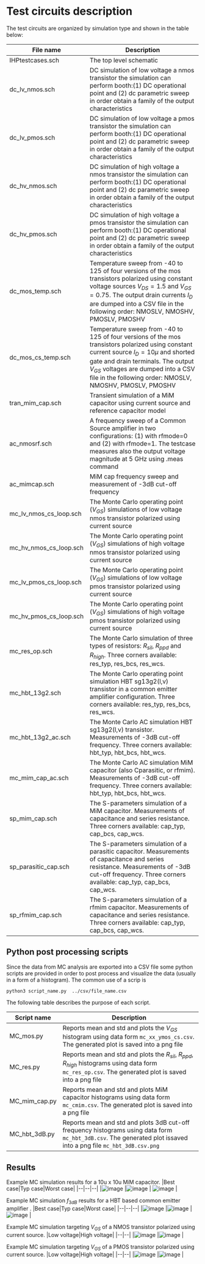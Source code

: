 # Test circuits description

The test circuits are organized by simulation type and shown in the table below:


| File name                  | Description                                           |
|--------------------------- |  -----------------------------------------------------|
| IHPtestcases.sch           | The top level schematic                               |
| dc_lv_nmos.sch             | DC simulation of low voltage a nmos transistor the simulation can perform booth:(1) DC operational point and (2) dc parametric sweep in order obtain a family of the output characteristics |
| dc_lv_pmos.sch             | DC simulation of low voltage a pmos transistor the simulation can perform booth:(1) DC operational point and (2) dc parametric sweep in order obtain a family of the output characteristics |
| dc_hv_nmos.sch             | DC simulation of high voltage a nmos transistor the simulation can perform booth:(1) DC operational point and (2) dc parametric sweep in order obtain a family of the output characteristics |
| dc_hv_pmos.sch             | DC simulation of high voltage a pmos transistor the simulation can perform booth:(1) DC operational point and (2) dc parametric sweep in order obtain a family of the output characteristics |
| dc_mos_temp.sch            | Temperature sweep from -40 to 125 of four versions of the mos transistors polarized using constant voltage sources $V_{DS}=1.5$ and $V_{GS}=0.75$. The output drain currents  $I_{D}$ are dumped into a CSV file in the following order: NMOSLV, NMOSHV, PMOSLV, PMOSHV |
| dc_mos_cs_temp.sch         | Temperature sweep from -40 to 125 of four versions of the mos transistors polarized using constant current source $I_{D}=10\mu$ and shorted gate and drain terminals. The output  $V_{GS}$ voltages are dumped into a CSV file in the following order: NMOSLV, NMOSHV, PMOSLV, PMOSHV |
| tran_mim_cap.sch           | Transient simulation of a MiM capacitor using current source and reference capacitor model |
| ac_nmosrf.sch              | A frequency sweep of a Common Source amplifier in two configurations: (1) with rfmode=0 and (2) with rfmode=1. The testcase measures also the output voltage magnitude at 5 GHz using .meas command|
| ac_mimcap.sch              | MiM cap frequency sweep and measurement of -3dB cut-off frequency  |
| mc_lv_nmos_cs_loop.sch     | The Monte Carlo operating point ($V_{GS}$) simulations of low voltage nmos transistor polarized using current source 
| mc_hv_nmos_cs_loop.sch     | The Monte Carlo operating point ($V_{GS}$) simulations of high voltage nmos transistor polarized using current source 
| mc_lv_pmos_cs_loop.sch     | The Monte Carlo operating point ($V_{GS}$) simulations of low voltage pmos transistor polarized using current source 
| mc_hv_pmos_cs_loop.sch     | The Monte Carlo operating point ($V_{GS}$) simulations of high voltage pmos transistor polarized using current source 
| mc_res_op.sch              | The Monte Carlo simulation of three types of resistors: $R_{sil}$, $R_{ppd}$ and $R_{high}$. Three corners available: res_typ, res_bcs, res_wcs.   |
| mc_hbt_13g2.sch            | The Monte Carlo operating point simulation HBT sg13g2(l,v) transistor in a common emitter amplifier configuration. Three corners available: res_typ, res_bcs, res_wcs.   |
| mc_hbt_13g2_ac.sch         | The Monte Carlo AC simulation HBT sg13g2(l,v) transistor. Measurements of -3dB cut-off frequency. Three corners available: hbt_typ, hbt_bcs, hbt_wcs.   |
| mc_mim_cap_ac.sch          | The Monte Carlo AC simulation MiM capacitor (also Cparasitic, or rfmim). Measurements of -3dB cut-off frequency. Three corners available: hbt_typ, hbt_bcs, hbt_wcs.   |
| sp_mim_cap.sch             | The S-parameters  simulation of a  MiM capacitor. Measurements of capacitance and series resistance. Three corners available: cap_typ, cap_bcs, cap_wcs.   |
| sp_parasitic_cap.sch       | The S-parameters  simulation of a parasitic capacitor. Measurements of capacitance and series resistance.  Measurements of -3dB cut-off frequency. Three corners available: cap_typ, cap_bcs, cap_wcs.   |
| sp_rfmim_cap.sch           | The S-parameters  simulation of a rfmim capacitor. Measurements of capacitance and series resistance. Three corners available: cap_typ, cap_bcs, cap_wcs.   |


## Python post processing scripts

Since the data from MC analysis are exported into a CSV file some python scripts are provided in order to post process 
and visualize the data (usually in a form of a histogram). 
The common use of a scrip is 

`python3 script_name.py  ../csv/file_name.csv`

The following table describes the purpose of each script. 

| Script name                | Description                                           |
|--------------------------- |  -----------------------------------------------------|
| MC_mos.py                  | Reports mean and std and plots the $V_{GS}$ histogram  using data form `mc_xx_ymos_cs.csv`. The generated plot is saved into a png file 
| MC_res.py                  | Reports mean and std and plots the $R_{sil}$, $R_{ppd}$, $R_{high}$ histograms using data form `mc_res_op.csv`. The generated plot is saved into a png file 
| MC_mim_cap.py              | Reports mean and std and plots MiM capacitor histograms using data form `mc_cmim.csv`. The generated plot is saved into a png file 
| MC_hbt_3dB.py              | Reports mean and std and plots 3dB cut-off frequency histograms using data form `mc_hbt_3dB.csv`. The generated plot issaved into a png file `mc_hbt_3dB.csv.png` 

## Results

Example MC simulation results for a 10u x 10u MiM capacitor.
|Best case|Typ case|Worst case|
|--|--|--|
|![image](fig/mc_cmim_bcs.csv.png) |![image](fig/mc_cmim_typ.csv.png)  | ![image](fig/mc_cmim_wcs.csv.png) |


Example MC simulation $f_{3dB}$ results for a HBT based common emitter amplifier .
|Best case|Typ case|Worst case|
|--|--|--|
|![image](fig/mc_hbt_3dB_bcs.csv.png) |![image](fig/mc_hbt_3dB_typ.csv.png)  | ![image](fig/mc_hbt_3dB_wcs.csv.png) |

Example MC simulation targeting $V_{GS}$ of a NMOS transistor polarized using current source.
|Low voltage|High voltage|
|--|--|
|![image](fig/sg13_lv_nmos_cs.csv.png) |![image](fig/sg13_hv_nmos_cs.csv.png)  |

Example MC simulation targeting $V_{GS}$ of a PMOS transistor polarized using current source.
|Low voltage|High voltage|
|--|--|
|![image](fig/sg13_lv_pmos_cs.csv.png) |![image](fig/sg13_hv_pmos_cs.csv.png)  |
